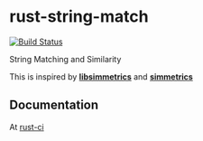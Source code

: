 rust-string-match
=================

[![Build Status](https://travis-ci.org/globin/rust-string-match.svg?branch=master)](https://travis-ci.org/globin/rust-string-match)

String Matching and Similarity

This is inspired by [**libsimmetrics**](https://github.com/jokillsya/libsimmetrics) and [**simmetrics**](https://github.com/Simmetrics/simmetrics)

## Documentation
At [rust-ci](http://www.rust-ci.org/globin/rust-string-match/doc/string_match/)
